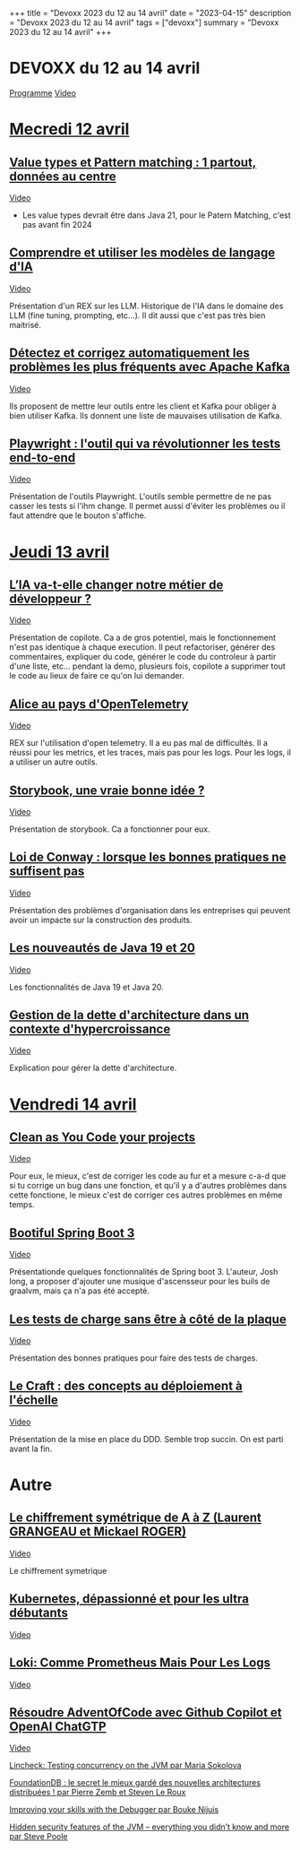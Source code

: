 +++
title = "Devoxx 2023 du 12 au 14 avril"
date = "2023-04-15"
description = "Devoxx 2023 du 12 au 14 avril"
tags = ["devoxx"]
summary = "Devoxx 2023 du 12 au 14 avril"
+++
# DEVOXX du 12 au 14 avril

[Programme](https://cfp.devoxx.fr/2023/talks) [Video](https://www.youtube.com/@DevoxxFRvideos)

# [Mecredi 12 avril](https://cfp.devoxx.fr/2023/byday/wed)

## [Value types et Pattern matching : 1 partout, données au centre](https://cfp.devoxx.fr/2023/talk/GNA-8922/Value_types_et_Pattern_matching_:_1_partout,_donnees_au_centre)

[Video](https://www.youtube.com/watch?v=v7DzKOniNh0)

* Les value types devrait être dans Java 21, pour le Patern Matching, c'est pas avant fin 2024

## [Comprendre et utiliser les modèles de langage d'IA](https://cfp.devoxx.fr/2023/talk/OOZ-7789/Comprendre_et_utiliser_les_modeles_de_langage_d'IA)

[Video](https://www.youtube.com/watch?v=ZbWL2W53BXY)

Présentation d'un REX sur les LLM. Historique de l'IA dans le domaine des LLM (fine tuning, prompting, etc...).
Il dit aussi que c'est pas très bien maitrisé.

## [Détectez et corrigez automatiquement les problèmes les plus fréquents avec Apache Kafka](https://cfp.devoxx.fr/2023/talk/PQW-5372/Detectez_et_corrigez_automatiquement_les_problemes_les_plus_frequents_avec_Apache_Kafka)

[Video](https://www.youtube.com/watch?v=bGRE-tBsqoE)

Ils proposent de mettre leur outils entre les client et Kafka pour obliger à bien utiliser Kafka. Ils donnent une liste de mauvaises utilisation de Kafka.

## [Playwright : l'outil qui va révolutionner les tests end-to-end](https://cfp.devoxx.fr/2023/talk/XLG-7556/Playwright_:_l'outil_qui_va_revolutionner_les_tests_end-to-end)

[Video](https://www.youtube.com/watch?v=CeLkUDmTRkE)

Présentation de l'outils Playwright. L'outils semble permettre de ne pas casser les tests si l'ihm change. Il permet aussi d'éviter les problèmes ou il faut attendre que le bouton s'affiche.

# [Jeudi 13 avril](https://cfp.devoxx.fr/2023/byday/thu)

## [L’IA va-t-elle changer notre métier de développeur ?](https://cfp.devoxx.fr/2023/talk/ECB-2347/L%E2%80%99IA_va-t-elle_changer_notre_metier_de_developpeur_%3F)

[Video](https://www.youtube.com/watch?v=vQqOV83ZMpE)

Présentation de copilote. Ca a de gros potentiel, mais le fonctionnement n'est pas identique à chaque execution.
Il peut refactoriser, générer des commentaires, expliquer du code, générer le code du controleur à partir d'une liste, etc...
pendant la demo, plusieurs fois, copilote a supprimer tout le code au lieux de faire ce qu'on lui demander.

## [Alice au pays d'OpenTelemetry](https://cfp.devoxx.fr/2023/talk/ZHL-4882/_Alice_au_pays_d'OpenTelemetry)

[Video](https://www.youtube.com/watch?v=0xSCUgHxZu0)

REX sur l'utilisation d'open telemetry. Il a eu pas mal de difficultés. Il a réussi pour les metrics, et les traces, mais pas pour les logs.
Pour les logs, il a utiliser un autre outils.

## [Storybook, une vraie bonne idée ?](https://cfp.devoxx.fr/2023/talk/DRU-2040/Storybook,_une_vraie_bonne_idee_%3F)

[Video](https://www.youtube.com/watch?v=t8-SRsjbKWI)

Présentation de storybook. Ca a fonctionner pour eux.

## [Loi de Conway : lorsque les bonnes pratiques ne suffisent pas](https://cfp.devoxx.fr/2023/talk/ZQW-2568/Loi_de_Conway_:_lorsque_les_bonnes_pratiques_ne_suffisent_pas)

[Video](https://www.youtube.com/watch?v=Kx7XOqrPoWk)

Présentation des problèmes d'organisation dans les entreprises qui peuvent avoir un impacte sur la construction des produits.

## [Les nouveautés de Java 19 et 20](https://cfp.devoxx.fr/2023/talk/NHF-2060/Les_nouveautes_de_Java_19_et_20)

[Video](https://www.youtube.com/watch?v=yoadz5e5UbQ)

Les fonctionnalités de Java 19 et Java 20.

## [Gestion de la dette d'architecture dans un contexte d'hypercroissance](https://cfp.devoxx.fr/2023/talk/XQI-3023/Gestion_de_la_dette_d'architecture_dans_un_contexte_d'hypercroissance)

[Video](https://www.youtube.com/watch?v=F30CJnmzI8Y)

Explication pour gérer la dette d'architecture.

# [Vendredi 14 avril](https://cfp.devoxx.fr/2023/byday/fri)

## [Clean as You Code your projects](https://cfp.devoxx.fr/2023/talk/OBI-1145/Clean_as_You_Code_your_projects)

[Video](https://www.youtube.com/watch?v=Wvl_0SMAjBg)

Pour eux, le mieux, c'est de corriger les code au fur et a mesure c-a-d que si tu corrige un bug dans une fonction, et qu'il y a d'autres problèmes dans cette fonctione, le mieux c'est de corriger ces autres problèmes en même temps.


## [Bootiful Spring Boot 3](https://cfp.devoxx.fr/2023/talk/WYX-8335/Bootiful_Spring_Boot_3)

[Video](https://www.youtube.com/watch?v=J8nbBiAnI6A)

Présentationde quelques fonctionnalités de Spring boot 3.
L'auteur, Josh long, a proposer d'ajouter une musique d'ascensseur pour les buils de graalvm, mais ça n'a pas été accepté.


## [Les tests de charge sans être à côté de la plaque](https://cfp.devoxx.fr/2023/talk/XRT-0183/Les_tests_de_charge_sans_etre_a_cote_de_la_plaque)

[Video](https://www.youtube.com/watch?v=whpCF3lFuOE)

Présentation des bonnes pratiques pour faire des tests de charges.

## [Le Craft : des concepts au déploiement à l'échelle](https://cfp.devoxx.fr/2023/talk/FMU-6426/Le_Craft_:_des_concepts_au_deploiement_a_l'echelle)

[Video](https://www.youtube.com/watch?v=EXko-SSxRuY)

Présentation de la mise en place du DDD. Semble trop succin. On est parti avant la fin.

# Autre

## [Le chiffrement symétrique de A à Z (Laurent GRANGEAU et Mickael ROGER)](https://cfp.devoxx.fr/2023/talk/AFL-1283/Le_chiffrement_symetrique_de_A_a_Z)

[Video](https://www.youtube.com/watch?v=2kooPqDguyw)

Le chiffrement symetrique

## [Kubernetes, dépassionné et pour les ultra débutants](https://cfp.devoxx.fr/2023/talk/YND-3078/Kubernetes,_depassionne_et_pour_les_ultra_debutants)

[Video](https://www.youtube.com/watch?v=Zw-vNFOGwdw)

## [Loki: Comme Prometheus Mais Pour Les Logs](https://cfp.devoxx.fr/2023/talk/GFY-6374/Loki:_Comme_Prometheus_Mais_Pour_Les_Logs)

[Video](https://www.youtube.com/watch?v=GrReHuhDGy8)

## [Résoudre AdventOfCode avec Github Copilot et OpenAI ChatGTP](https://cfp.devoxx.fr/2023/talk/WBX-3151/Resoudre_AdventOfCode_avec_Github_Copilot_et_OpenAI_ChatGTP)

[Video](https://www.youtube.com/watch?v=2ZHwTM0NY7I)

[Lincheck: Testing concurrency on the JVM par Maria Sokolova](https://www.loicmathieu.fr/wordpress/informatique/devoxx-fr-2023-lincheck-testing-concurrency-on-the-jvm-par-maria-sokolova/)

[FoundationDB : le secret le mieux gardé des nouvelles architectures distribuées ! par Pierre Zemb et Steven Le Roux](https://www.loicmathieu.fr/wordpress/informatique/devoxx-fr-2023-foundation-db-le-secret-le-mieux-garde-des-nouvelles-architectures-distribuees-par-pierre-zemb-et-steven-le-roux/)

[Improving your skills with the Debugger par Bouke Nijuis](https://www.loicmathieu.fr/wordpress/informatique/devoxx-fr-2023-improving-your-skills-with-the-debugger-par-bouke-nijuis/)

[Hidden security features of the JVM – everything you didn’t know and more par Steve Poole](https://www.loicmathieu.fr/wordpress/informatique/devoxx-fr-2023-hidden-security-features-of-th-jvm-everything-you-didnt-know-and-more-par-steve-poole/)





                    
